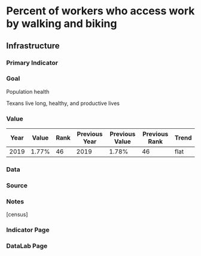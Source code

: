 # Percent of workers who access work by walking and biking

## Infrastructure

### Primary Indicator

### Goal

Population health

Texans live long, healthy, and productive lives

### Value

| Year      |  Value      | Rank        | Previous Year | Previous Value | Previous Rank | Trend | 
| ----------- | ----------- | ----------- | ----------- | ----------- | ----------- | -----------|
|   2019       | 1.77%       |  46         |      2019   |   1.78%      |      46    |    flat       | 

### Data

### Source

### Notes

[census]

### Indicator Page


### DataLab Page